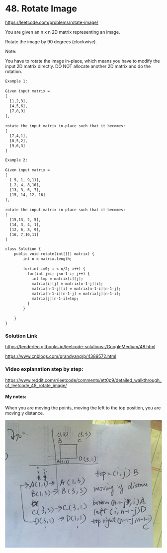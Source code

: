 # 48. Rotate Image

https://leetcode.com/problems/rotate-image/


You are given an n x n 2D matrix representing an image.

Rotate the image by 90 degrees (clockwise).

Note:

You have to rotate the image in-place, which means you have to modify the input 2D matrix directly. DO NOT allocate another 2D matrix and do the rotation.

```
Example 1:

Given input matrix = 
[
  [1,2,3],
  [4,5,6],
  [7,8,9]
],

rotate the input matrix in-place such that it becomes:
[
  [7,4,1],
  [8,5,2],
  [9,6,3]
]
```

```
Example 2:

Given input matrix =
[
  [ 5, 1, 9,11],
  [ 2, 4, 8,10],
  [13, 3, 6, 7],
  [15, 14, 12, 16]
], 

rotate the input matrix in-place such that it becomes:
[
  [15,13, 2, 5],
  [14, 3, 4, 1],
  [12, 6, 8, 9],
  [16, 7,10,11]
]
```

```
class Solution {
    public void rotate(int[][] matrix) {
        int n = matrix.length; 

        for(int i=0; i < n/2; i++) {
          for(int j=i; j<n-1-i; j++) {
            int tmp = matrix[i][j]; 
            matrix[i][j] = matrix[n-1-j][i];
            matrix[n-1-j][i] = matrix[n-1-i][n-1-j]; 
            matrix[n-1-i][n-1-j] = matrix[j][n-1-i]; 
            matrix[j][n-1-i]=tmp; 
          }
        }

    }
}

```


### Solution Link
https://tenderleo.gitbooks.io/leetcode-solutions-/GoogleMedium/48.html

https://www.cnblogs.com/grandyang/p/4389572.html

### Video explanation step by step: 
https://www.reddit.com/r/leetcode/comments/ett0p9/detailed_walkthrough_of_leetcode_48_rotate_image/

#### My notes: 

When you are moving the points, moving the left to the top position, 
you are moving y distance. 

![RotateImageNotes](img/RotateImage.jpg)
